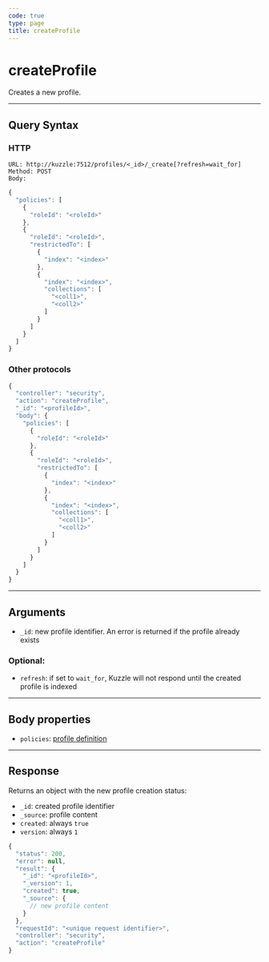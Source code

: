 ```yaml
---
code: true
type: page
title: createProfile
---
```


# createProfile



Creates a new profile.

---

## Query Syntax

### HTTP

```http
URL: http://kuzzle:7512/profiles/<_id>/_create[?refresh=wait_for]
Method: POST
Body:
```

```js
{
  "policies": [
    {
      "roleId": "<roleId>"
    },
    {
      "roleId": "<roleId>",
      "restrictedTo": [
        {
          "index": "<index>"
        },
        {
          "index": "<index>",
          "collections": [
            "<coll1>",
            "<coll2>"
          ]
        }
      ]
    }
  ]
}
```

### Other protocols

```js
{
  "controller": "security",
  "action": "createProfile",
  "_id": "<profileId>",
  "body": {
    "policies": [
      {
        "roleId": "<roleId>"
      },
      {
        "roleId": "<roleId>",
        "restrictedTo": [
          {
            "index": "<index>"
          },
          {
            "index": "<index>",
            "collections": [
              "<coll1>",
              "<coll2>"
            ]
          }
        ]
      }
    ]
  }
}
```

---

## Arguments

- `_id`: new profile identifier. An error is returned if the profile already exists

### Optional:

- `refresh`: if set to `wait_for`, Kuzzle will not respond until the created profile is indexed

---

## Body properties

- `policies`: [profile definition](/core/1/guides/essentials/security#defining-profiles)

---

## Response

Returns an object with the new profile creation status:

- `_id`: created profile identifier
- `_source`: profile content
- `created`: always `true`
- `version`: always `1`

```js
{
  "status": 200,
  "error": null,
  "result": {
    "_id": "<profileId>",
    "_version": 1,
    "created": true,
    "_source": {
      // new profile content
    }
  },
  "requestId": "<unique request identifier>",
  "controller": "security",
  "action": "createProfile"
}
```
